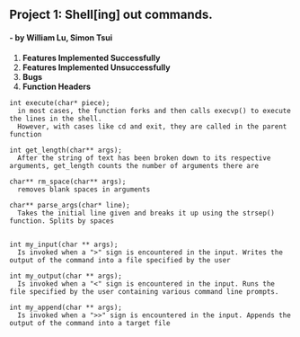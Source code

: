 ## Project 1: Shell[ing] out commands.
#### - by William Lu, Simon Tsui

1. **Features Implemented Successfully**
2. **Features Implemented Unsuccessfully**
3. **Bugs**
4. **Function Headers**
```
int execute(char* piece);
  in most cases, the function forks and then calls execvp() to execute the lines in the shell.
  However, with cases like cd and exit, they are called in the parent function

int get_length(char** args);
  After the string of text has been broken down to its respective arguments, get_length counts the number of arguments there are

char** rm_space(char** args);
  removes blank spaces in arguments

char** parse_args(char* line);
  Takes the initial line given and breaks it up using the strsep() function. Splits by spaces


int my_input(char ** args);
  Is invoked when a ">" sign is encountered in the input. Writes the output of the command into a file specified by the user

int my_output(char ** args);
  Is invoked when a "<" sign is encountered in the input. Runs the file specified by the user containing various command line prompts.

int my_append(char ** args);
  Is invoked when a ">>" sign is encountered in the input. Appends the output of the command into a target file
```
